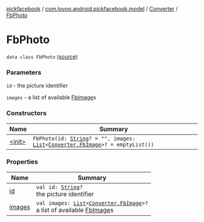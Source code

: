 [pickfacebook](../../../index.md) / [com.lovoo.android.pickfacebook.model](../../index.md) / [Converter](../index.md) / [FbPhoto](./index.md)

# FbPhoto

`data class FbPhoto` [(source)](https://github.com/lovoo/android-pickpic/blob/master/pickfacebook/pickfacebook/src/main/kotlin/com/lovoo/android/pickfacebook/model/Converter.kt#L119)

### Parameters

`id` - the picture identifier

`images` - a list of available [FbImage](../-fb-image/index.md)s

### Constructors

| Name | Summary |
|---|---|
| [&lt;init&gt;](-init-.md) | `FbPhoto(id: `[`String`](https://kotlinlang.org/api/latest/jvm/stdlib/kotlin/-string/index.html)`? = "", images: `[`List`](https://kotlinlang.org/api/latest/jvm/stdlib/kotlin.collections/-list/index.html)`<`[`Converter.FbImage`](../-fb-image/index.md)`>? = emptyList())` |

### Properties

| Name | Summary |
|---|---|
| [id](id.md) | `val id: `[`String`](https://kotlinlang.org/api/latest/jvm/stdlib/kotlin/-string/index.html)`?`<br>the picture identifier |
| [images](images.md) | `val images: `[`List`](https://kotlinlang.org/api/latest/jvm/stdlib/kotlin.collections/-list/index.html)`<`[`Converter.FbImage`](../-fb-image/index.md)`>?`<br>a list of available [FbImage](../-fb-image/index.md)s |
